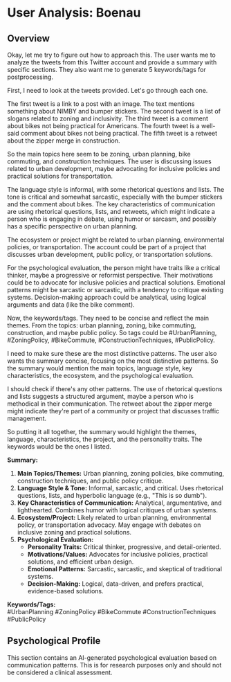 # User Analysis: Boenau

## Overview

<think>
Okay, let me try to figure out how to approach this. The user wants me to analyze the tweets from this Twitter account and provide a summary with specific sections. They also want me to generate 5 keywords/tags for postprocessing.

First, I need to look at the tweets provided. Let's go through each one.

The first tweet is a link to a post with an image. The text mentions something about NIMBY and bumper stickers. The second tweet is a list of slogans related to zoning and inclusivity. The third tweet is a comment about bikes not being practical for Americans. The fourth tweet is a well-said comment about bikes not being practical. The fifth tweet is a retweet about the zipper merge in construction.

So the main topics here seem to be zoning, urban planning, bike commuting, and construction techniques. The user is discussing issues related to urban development, maybe advocating for inclusive policies and practical solutions for transportation.

The language style is informal, with some rhetorical questions and lists. The tone is critical and somewhat sarcastic, especially with the bumper stickers and the comment about bikes. The key characteristics of communication are using rhetorical questions, lists, and retweets, which might indicate a person who is engaging in debate, using humor or sarcasm, and possibly has a specific perspective on urban planning.

The ecosystem or project might be related to urban planning, environmental policies, or transportation. The account could be part of a project that discusses urban development, public policy, or transportation solutions.

For the psychological evaluation, the person might have traits like a critical thinker, maybe a progressive or reformist perspective. Their motivations could be to advocate for inclusive policies and practical solutions. Emotional patterns might be sarcastic or sarcastic, with a tendency to critique existing systems. Decision-making approach could be analytical, using logical arguments and data (like the bike comment).

Now, the keywords/tags. They need to be concise and reflect the main themes. From the topics: urban planning, zoning, bike commuting, construction, and maybe public policy. So tags could be #UrbanPlanning, #ZoningPolicy, #BikeCommute, #ConstructionTechniques, #PublicPolicy.

I need to make sure these are the most distinctive patterns. The user also wants the summary concise, focusing on the most distinctive patterns. So the summary would mention the main topics, language style, key characteristics, the ecosystem, and the psychological evaluation.

I should check if there's any other patterns. The use of rhetorical questions and lists suggests a structured argument, maybe a person who is methodical in their communication. The retweet about the zipper merge might indicate they're part of a community or project that discusses traffic management.

So putting it all together, the summary would highlight the themes, language, characteristics, the project, and the personality traits. The keywords would be the ones I listed.
</think>

**Summary:**  
1. **Main Topics/Themes:** Urban planning, zoning policies, bike commuting, construction techniques, and public policy critique.  
2. **Language Style & Tone:** Informal, sarcastic, and critical. Uses rhetorical questions, lists, and hyperbolic language (e.g., "This is so dumb").  
3. **Key Characteristics of Communication:** Analytical, argumentative, and lighthearted. Combines humor with logical critiques of urban systems.  
4. **Ecosystem/Project:** Likely related to urban planning, environmental policy, or transportation advocacy. May engage with debates on inclusive zoning and practical solutions.  
5. **Psychological Evaluation:**  
   - **Personality Traits:** Critical thinker, progressive, and detail-oriented.  
   - **Motivations/Values:** Advocates for inclusive policies, practical solutions, and efficient urban design.  
   - **Emotional Patterns:** Sarcastic, sarcastic, and skeptical of traditional systems.  
   - **Decision-Making:** Logical, data-driven, and prefers practical, evidence-based solutions.  

**Keywords/Tags:**  
#UrbanPlanning #ZoningPolicy #BikeCommute #ConstructionTechniques #PublicPolicy

## Psychological Profile

This section contains an AI-generated psychological evaluation based on communication patterns. This is for research purposes only and should not be considered a clinical assessment.